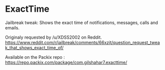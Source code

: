 # ExactTime
Jailbreak tweak: Shows the exact time of notifications, messages, calls and emails.

Originaly requested by /u/XDSS2002 on Reddit.
https://www.reddit.com/r/jailbreak/comments/66xzjt/question_request_tweak_that_shows_exact_time_of/

Available on the Packix repo : https://repo.packix.com/package/com.gilshahar7.exacttime/


